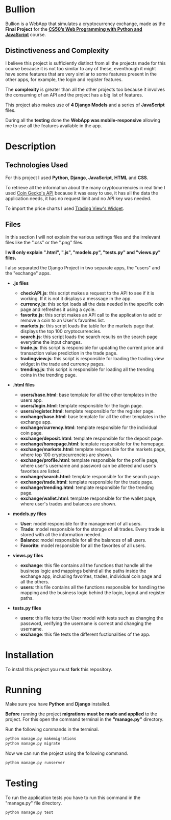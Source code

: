 # Bullion

Bullion is a WebApp that simulates a cryptocurrency exchange, made as the **Final Project** for the [**CS50’s Web Programming with Python and JavaScript**](https://cs50.harvard.edu/web/2020/) course.

## Distinctiveness and Complexity

I believe this project is sufficiently distinct from all the projects made for this course because it is not too similar to any of these, eventhough it might have some features that are very similar to some features present in the other apps, for example, the login and register features.

The **complexity** is greater than all the other projects too because it involves the consuming of an API and the project has a big list of features.

This project also makes use of **4 Django Models** and a series of **JavaScript** files.

During all the **testing** done the **WebApp was mobile-responsive** allowing me to use all the features available in the app.

# Description

## Technologies Used

For this project I used **Python**, **Django**, **JavaScript**, **HTML** and **CSS**.

To retrieve all the information about the many cryptocurrencies in real time I used [Coin Gecko's API](https://www.coingecko.com/en/api/documentation) because it was easy to use, it has all the data the application needs, it has no request limit and no API key was needed.

To import the price charts I used [Trading View's Widget](https://www.tradingview.com/widget/advanced-chart/).

## Files

In this section I will not explain the various settings files and the irrelevant files like the ".css" or the ".png" files.

**I will only explain ".html", ".js", "models.py", "tests.py" and "views.py" files.**

I also separated the Django Project in two separate apps, the "users" and the "exchange" apps.

- **.js files**
  - **checkAPI.js**: this script makes a request to the API to see if it is working. If it is not it displays a messsage in the app.
  - **currency.js**: this script loads all the data needed in the specific coin page and refreshes it using a cycle.
  - **favorite.js**: this script makes an API call to the application to add or remove a coin to an User's favorites list.
  - **markets.js**: this script loads the table for the markets page that displays the top 100 cryptocurrencies.
  - **search.js**: this script loads the search results on the search page everytime the input changes.
  - **trade.js**: this script is responsible for updating the current price and transaction value prediction in the trade page.
  - **tradingview.js**: this script is responsible for loading the trading view widget in the trade and currency pages.
  - **trending.js**: this script is responsible for loading all the trending coins in the trending page.
  
- **.html files**
  - **users/base.html**: base template for all the other templates in the users app.
  - **users/login.html**: template responsible for the login page.
  - **users/register.html**: template responsible for the register page.
  - **exchange/base.html**: base template for all the other templates in the exchange app.
  - **exchange/currency.html**: template responsible for the individual coin page.
  - **exchange/deposit.html**: template responsible for the deposit page.
  - **exchange/homepage.html**: template responsible for the homepage.
  - **exchange/markets.html**: template responsible for the markets page, where top 100 cryptocurrencies are shown.
  - **exchange/profile.html**: template responsible for the profile page, where user's username and password can be altered and user's favorites are listed.
  - **exchange/search.html**: template responsible for the search page.
  - **exchange/trade.html**: template responsible for the trade page.
  - **exchange/trending.html**: template responsible for the trending page.
  - **exchange/wallet.html**: template responsible for the wallet page, where user's trades and balances are shown.
  
- **models.py files**
  - **User**: model responsible for the management of all users.
  - **Trade**: model responsible for the storage of all trades. Every trade is stored with all the information needed.
  - **Balance**: model responsible for all the balances of all users.
  - **Favorite**: model responsible for all the favorites of all users.

- **views.py files**
  - **exchange**: this file contains all the functions that handle all the business logic and mappings behind all the paths inside the exchange app, including favorites, trades, individual coin page and all the others.
  - **users**: this file contains all the functions responsible for handling the mapping and the business logic behind the login, logout and register paths.
  
- **tests.py files**
  - **users**: this file tests the User model with tests such as changing the password, verifying the username is correct and changing the username.
  - **exchange**: this file tests the different fuctionalities of the app.

# Installation

To install this project you must **fork** this repository.

# Running

Make sure you have **Python** and **Django** installed.

**Before** running the project **migrations must be made and applied** to the project.
For this open the command terminal in the **"manage.py"** directory.

Run the following commands in the terminal.
```bash
python manage.py makemigrations
python manage.py migrate
```
Now we can run the project using the following command.
```bash
python manage.py runserver
```

# Testing

To run the application tests you have to run this command in the "manage.py" file directory.
```bash
python manage.py test
```
